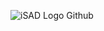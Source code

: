 ![iSAD Logo Github](https://github.com/sirx2713/menu_R14/assets/122817303/b69bc89d-25e1-4104-90c8-3d52349f49c1)
